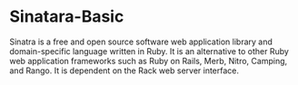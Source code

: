 Sinatara-Basic
==============

Sinatra is a free and open source software web application library and domain-specific language written in Ruby. It is an alternative to other Ruby web application frameworks such as Ruby on Rails, Merb, Nitro, Camping, and Rango. It is dependent on the Rack web server interface.